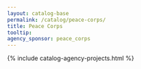 ```yaml
---
layout: catalog-base
permalink: /catalog/peace-corps/
title: Peace Corps
tooltip: 
agency_sponsor: peace_corps
---
```


{% include catalog-agency-projects.html %}